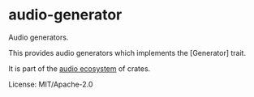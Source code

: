 # audio-generator

Audio generators.

This provides audio generators which implements the [Generator] trait.

It is part of the [audio ecosystem] of crates.

[audio ecosystem]: https://docs.rs/audio

License: MIT/Apache-2.0
